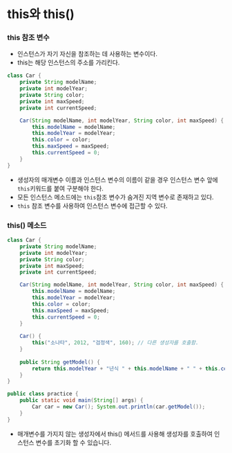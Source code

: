 # this와 this()

### this 참조 변수

* 인스턴스가 자기 자신을 참조하는 데 사용하는 변수이다.
* this는 해당 인스턴스의 주소를 가리킨다.

```java
class Car {
    private String modelName;
    private int modelYear;
    private String color;
    private int maxSpeed;
    private int currentSpeed;

    Car(String modelName, int modelYear, String color, int maxSpeed) {
        this.modelName = modelName;
        this.modelYear = modelYear;
        this.color = color;
        this.maxSpeed = maxSpeed;
        this.currentSpeed = 0;
    }
}
```

* 생성자의 매개변수 이름과 인스턴스 변수의 이름이 같을 경우 인스턴스 변수 앞에 `this`키워드를 붙여 구분해야 한다.
* 모든 인스턴스 메소드에는 `this`참조 변수가 숨겨진 지역 변수로 존재하고 있다.
* `this` 참조 변수를 사용하여 인스턴스 변수에 접근할 수 있다.



### this() 메소드

```Java
class Car {
    private String modelName;
    private int modelYear;
    private String color;
    private int maxSpeed;
    private int currentSpeed;

    Car(String modelName, int modelYear, String color, int maxSpeed) {
        this.modelName = modelName;
        this.modelYear = modelYear;
        this.color = color;
        this.maxSpeed = maxSpeed;
        this.currentSpeed = 0;
    }
    
    Car() {
        this("소나타", 2012, "검정색", 160); // 다른 생성자를 호출함.
    }
    
    public String getModel() {
        return this.modelYear + "년식 " + this.modelName + " " + this.color;
    }
}

public class practice {
    public static void main(String[] args) {
        Car car = new Car(); System.out.println(car.getModel());
    }
}
```

* 매개변수를 가지지 않는 생성자에서 this() 메서드를 사용해 생성자를 호출하여 인스턴스 변수를 초기화 할 수 있습니다.